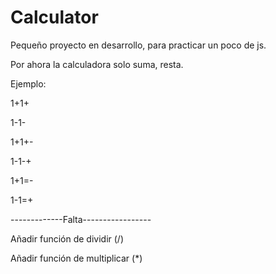 # Calculator

Pequeño proyecto en desarrollo, para practicar un poco de js.


Por ahora la calculadora solo suma, resta.


Ejemplo:


1+1+


1-1-


1+1+-


1-1-+


1+1=-


1-1=+


-------------Falta-----------------

Añadir función de dividir (/)


Añadir función de multiplicar (*)
